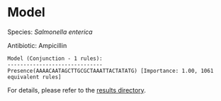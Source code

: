 
# Model

Species: *Salmonella enterica*

Antibiotic: Ampicillin

```
Model (Conjunction - 1 rules):
------------------------------
Presence(AAAACAATAGCTTGCGCTAAATTACTATATG) [Importance: 1.00, 1061 equivalent rules]

```

For details, please refer to the [results directory](../../../../../results/scm_b/salmonella%20enterica/ampicillin/repeat_2/).

